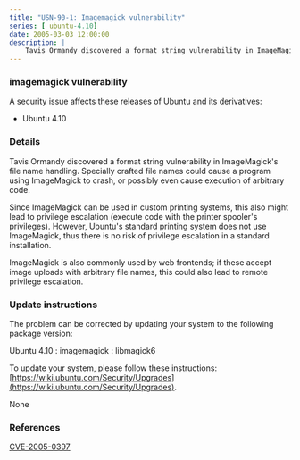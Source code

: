 ```yaml
---
title: "USN-90-1: Imagemagick vulnerability"
series: [ ubuntu-4.10]
date: 2005-03-03 12:00:00
description: |
    Tavis Ormandy discovered a format string vulnerability in ImageMagick&#39;s file name handling. Specially crafted file names could cause a program using ImageMagick to crash, or possibly even cause execution of arbitrary code.
--- 
```

 
 


### imagemagick vulnerability

A security issue affects these releases of Ubuntu and its derivatives:

* Ubuntu 4.10

### Details

Tavis Ormandy discovered a format string vulnerability in ImageMagick&#39;s file name handling. Specially crafted file names could cause a program using ImageMagick to crash, or possibly even cause execution of arbitrary code.

Since ImageMagick can be used in custom printing systems, this also might lead to privilege escalation (execute code with the printer spooler&#39;s privileges). However, Ubuntu&#39;s standard printing system does not use ImageMagick, thus there is no risk of privilege escalation in a standard installation.

ImageMagick is also commonly used by web frontends; if these accept image uploads with arbitrary file names, this could also lead to remote privilege escalation.

### Update instructions

The problem can be corrected by updating your system to the following package version:

Ubuntu 4.10
 : imagemagick 
 : libmagick6 

To update your system, please follow these instructions: [https://wiki.ubuntu.com/Security/Upgrades](https://wiki.ubuntu.com/Security/Upgrades).

None

### References

 
 [CVE-2005-0397](http://people.ubuntu.com/~ubuntu-security/cve/CVE-2005-0397)
 

